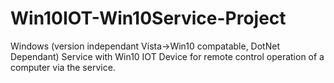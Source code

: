 # Win10IOT-Win10Service-Project
Windows (version independant Vista->Win10 compatable, DotNet Dependant) Service with Win10 IOT Device for remote control operation of a computer via the service.
